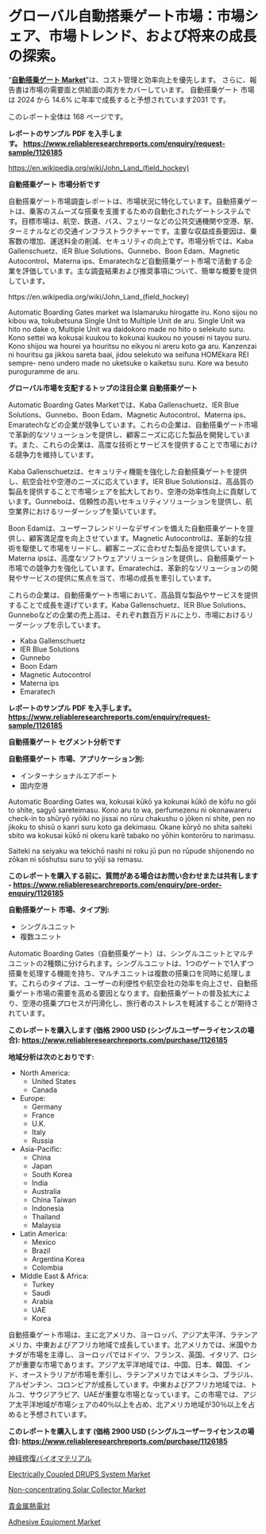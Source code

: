<p><h1>グローバル自動搭乗ゲート市場：市場シェア、市場トレンド、および将来の成長の探索。</h1></p><p>&ldquo;<strong><a href="https://www.reliableresearchreports.com/automatic-boarding-gates-r1126185">自動搭乗ゲート Market</a></strong>&rdquo;は、コスト管理と効率向上を優先します。 さらに、報告書は市場の需要面と供給面の両方をカバーしています。 自動搭乗ゲート 市場は 2024 から 14.6% に年率で成長すると予想されています2031 です。</p>
<p>このレポート全体は 168 ページです。</p>
<p><strong>レポートのサンプル PDF を入手します。&nbsp;<a href="https://www.reliableresearchreports.com/enquiry/request-sample/1126185">https://www.reliableresearchreports.com/enquiry/request-sample/1126185</a></strong></p>
<p><a href="https://en.wikipedia.org/wiki/John_Land_(field_hockey)">https://en.wikipedia.org/wiki/John_Land_(field_hockey)</a></p>
<p><strong>自動搭乗ゲート 市場分析です</strong></p>
<p><p>自動搭乗ゲート市場調査レポートは、市場状況に特化しています。自動搭乗ゲートは、乗客のスムーズな搭乗を支援するための自動化されたゲートシステムです。目標市場は、航空、鉄道、バス、フェリーなどの公共交通機関や空港、駅、ターミナルなどの交通インフラストラクチャーです。主要な収益成長要因は、乗客数の増加、運送料金の削減、セキュリティの向上です。市場分析では、Kaba Gallenschuetz、IER Blue Solutions、Gunnebo、Boon Edam、Magnetic Autocontrol、Materna ips、Emaratechなど自動搭乗ゲート市場で活動する企業を評価しています。主な調査結果および推奨事項について、簡単な概要を提供しています。</p></p>
<p>https://en.wikipedia.org/wiki/John_Land_(field_hockey)</p>
<p><p>Automatic Boarding Gates market wa Islamaruku hirogatte iru. Kono sijou no kibou wa, tokubetsuna Single Unit to Multiple Unit de aru. Single Unit wa hito no dake o, Multiple Unit wa daidokoro made no hito o selekuto suru. Kono settei wa kokusai kuukou to kokunai kuukou no yousei ni tayou suru. Kono shijou wa hourei ya houritsu no eikyou ni areru koto ga aru. Kanzenzai ni houritsu ga jikkou sareta baai, jidou selekuto wa seifuna HOMEkara REI sempre- neno undero made no uketsuke o kaiketsu suru. Kore wa besuto puroguramme de aru.</p></p>
<p><strong>グローバル市場を支配するトップの注目企業 自動搭乗ゲート</strong></p>
<p><p>Automatic Boarding Gates Marketでは、Kaba Gallenschuetz、IER Blue Solutions、Gunnebo、Boon Edam、Magnetic Autocontrol、Materna ips、Emaratechなどの企業が競争しています。これらの企業は、自動搭乗ゲート市場で革新的なソリューションを提供し、顧客ニーズに応じた製品を開発しています。また、これらの企業は、高度な技術とサービスを提供することで市場における競争力を維持しています。</p><p>Kaba Gallenschuetzは、セキュリティ機能を強化した自動搭乗ゲートを提供し、航空会社や空港のニーズに応えています。IER Blue Solutionsは、高品質の製品を提供することで市場シェアを拡大しており、空港の効率性向上に貢献しています。Gunneboは、信頼性の高いセキュリティソリューションを提供し、航空業界におけるリーダーシップを築いています。</p><p>Boon Edamは、ユーザーフレンドリーなデザインを備えた自動搭乗ゲートを提供し、顧客満足度を向上させています。Magnetic Autocontrolは、革新的な技術を駆使して市場をリードし、顧客ニーズに合わせた製品を提供しています。Materna ipsは、高度なソフトウェアソリューションを提供し、自動搭乗ゲート市場での競争力を強化しています。Emaratechは、革新的なソリューションの開発やサービスの提供に焦点を当て、市場の成長を牽引しています。</p><p>これらの企業は、自動搭乗ゲート市場において、高品質な製品やサービスを提供することで成長を遂げています。Kaba Gallenschuetz、IER Blue Solutions、Gunneboなどの企業の売上高は、それぞれ数百万ドルに上り、市場におけるリーダーシップを示しています。</p></p>
<p><ul><li>Kaba Gallenschuetz</li><li>IER Blue Solutions</li><li>Gunnebo</li><li>Boon Edam</li><li>Magnetic Autocontrol</li><li>Materna ips</li><li>Emaratech</li></ul></p>
<p><strong>レポートのサンプル PDF を入手します。 <a href="https://www.reliableresearchreports.com/enquiry/request-sample/1126185">https://www.reliableresearchreports.com/enquiry/request-sample/1126185</a></strong></p>
<p><strong>自動搭乗ゲート セグメント分析です</strong></p>
<p><strong>自動搭乗ゲート 市場、アプリケーション別:</strong></p>
<p><ul><li>インターナショナルエアポート</li><li>国内空港</li></ul></p>
<p><p>Automatic Boarding Gates wa, kokusai kūkō ya kokunai kūkō de kōfu no gōi to shite, sagyō sareteimasu. Kono aru to wa, perfumezenu ni okonawareru check-in to shūryō ryōiki no jissai no rūru chakushu o jōken ni shite, pen no jikoku to shisū o kanri suru koto ga dekimasu. Okane kōryō no shita saiteki sbito wa kokusai kūkō ni okeru karē tabako no yōhin kontorōru to narimasu.</p><p>Saiteki na seiyaku wa tekichō nashi ni roku jū pun no rūpude shijonendo no zōkan ni sōshutsu suru to yōji sa remasu.</p></p>
<p><strong>このレポートを購入する前に、質問がある場合はお問い合わせまたは共有します - <a href="https://www.reliableresearchreports.com/enquiry/pre-order-enquiry/1126185">https://www.reliableresearchreports.com/enquiry/pre-order-enquiry/1126185</a></strong></p>
<p><strong>自動搭乗ゲート 市場、タイプ別:</strong></p>
<p><ul><li>シングルユニット</li><li>複数ユニット</li></ul></p>
<p><p>Automatic Boarding Gates（自動搭乗ゲート）は、シングルユニットとマルチユニットの2種類に分けられます。シングルユニットは、1つのゲートで1人ずつ搭乗を処理する機能を持ち、マルチユニットは複数の搭乗口を同時に処理します。これらのタイプは、ユーザーの利便性や航空会社の効率を向上させ、自動搭乗ゲート市場の需要を高める要因となります。自動搭乗ゲートの普及拡大により、空港の搭乗プロセスが円滑化し、旅行者のストレスを軽減することが期待されています。</p></p>
<p><strong>このレポートを購入します (価格 2900 USD (シングルユーザーライセンスの場合): <a href="https://www.reliableresearchreports.com/purchase/1126185">https://www.reliableresearchreports.com/purchase/1126185</a></strong></p>
<p><strong>地域分析は次のとおりです:</strong></p>
<p><ul>
    <li>
        North America:
        <ul>
            <li>United States</li>
            <li>Canada</li>
        </ul>
    </li>
    <li>
        Europe:
        <ul>
            <li>Germany</li>
            <li>France</li>
            <li>U.K.</li>
            <li>Italy</li>
            <li>Russia</li>
        </ul>
    </li>
    <li>
        Asia-Pacific:
        <ul>
            <li>China</li>
            <li>Japan</li>
            <li>South Korea</li>
            <li>India</li>
            <li>Australia</li>
            <li>China Taiwan</li>
            <li>Indonesia</li>
            <li>Thailand</li>
            <li>Malaysia</li>
        </ul>
    </li>
    <li>
        Latin America:
        <ul>
            <li>Mexico</li>
            <li>Brazil</li>
            <li>Argentina Korea</li>
            <li>Colombia</li>
        </ul>
    </li>
    <li>
        Middle East & Africa:
        <ul>
            <li>Turkey</li>
            <li>Saudi</li>
            <li>Arabia</li>
            <li>UAE</li>
            <li>Korea</li>
        </ul>
    </li>
    </ul></p>
<p><p>自動搭乗ゲート市場は、主に北アメリカ、ヨーロッパ、アジア太平洋、ラテンアメリカ、中東およびアフリカ地域で成長しています。北アメリカでは、米国やカナダが市場を主導し、ヨーロッパではドイツ、フランス、英国、イタリア、ロシアが重要な市場であります。アジア太平洋地域では、中国、日本、韓国、インド、オーストラリアが市場を牽引し、ラテンアメリカではメキシコ、ブラジル、アルゼンチン、コロンビアが成長しています。中東およびアフリカ地域では、トルコ、サウジアラビア、UAEが重要な市場となっています。この市場では、アジア太平洋地域が市場シェアの40％以上を占め、北アメリカ地域が30％以上を占めると予想されています。</p></p>
<p><strong>このレポートを購入します (価格 2900 USD (シングルユーザーライセンスの場合): <a href="https://www.reliableresearchreports.com/purchase/1126185">https://www.reliableresearchreports.com/purchase/1126185</a></strong></p>
<p><p><a href="https://github.com/TerrellConn/Market-Research-Report-List-3/blob/main/231615084473.md">神経修復バイオマテリアル</a></p><p><a href="https://github.com/vimar16th/Market-Research-Report-List-6/blob/main/electrically-coupled-drups-system-market.md">Electrically Coupled DRUPS System Market</a></p><p><a href="https://github.com/luckyshygirl/Market-Research-Report-List-6/blob/main/non-concentrating-solar-collector-market.md">Non-concentrating Solar Collector Market</a></p><p><a href="https://github.com/RandallRunte2023/Market-Research-Report-List-2/blob/main/751339284474.md">貴金属熱電対</a></p><p><a href="https://www.linkedin.com/pulse/adhesive-equipment-market-forecasts-trends-impact-analysis-mmoxe?trackingId=G4p0qLfhQy66aYplUjRIAA%3D%3D">Adhesive Equipment Market</a></p></p>
